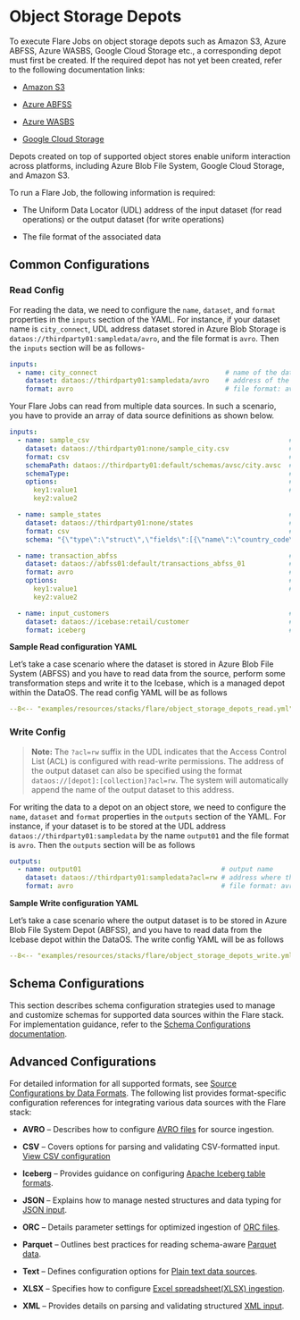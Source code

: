 # Object Storage Depots

To execute Flare Jobs on object storage depots such as Amazon S3, Azure ABFSS, Azure WASBS, Google Cloud Storage etc., a corresponding depot must first be created. If the required depot has not yet been created, refer to the following documentation links:

- [Amazon S3](/resources/depot/create_depot/s3/)

- [Azure ABFSS](/resources/depot/create_depot/abfss/)

- [Azure WASBS](/resources/depot/create_depot/wasbs/)

- [Google Cloud Storage](/resources/depot/create_depot/gcs/)

Depots created on top of supported object stores enable uniform interaction across platforms, including Azure Blob File System, Google Cloud Storage, and Amazon S3.

To run a Flare Job, the following information is required:

- The Uniform Data Locator (UDL) address of the input dataset (for read operations) or the output dataset (for write operations)

- The file format of the associated data

## Common Configurations

### **Read Config**

For reading the data, we need to configure the `name`, `dataset`, and `format` properties in the `inputs` section of the YAML. For instance, if your dataset name is `city_connect`, UDL address dataset stored in Azure Blob Storage is `dataos://thirdparty01:sampledata/avro`, and the file format is `avro`. Then the `inputs` section will be as follows-

```yaml
inputs:
  - name: city_connect                                # name of the dataset
    dataset: dataos://thirdparty01:sampledata/avro    # address of the input dataset
    format: avro                                      # file format: avro, csv, json, orc, parquet, txt, xlsx, xml
```

Your Flare Jobs can read from multiple data sources. In such a scenario, you have to provide an array of data source definitions as shown below.

```yaml
inputs:  
  - name: sample_csv                                                  # name of the dataset
    dataset: dataos://thirdparty01:none/sample_city.csv               # address of the input dataset
    format: csv                                                       # file format
    schemaPath: dataos://thirdparty01:default/schemas/avsc/city.avsc  # schema path
    schemaType:                                                       # schema type
    options:                                                          # additional options
      key1:value1                                                     # Data source-specific options
      key2:value2

  - name: sample_states                                               # name of the dataset
    dataset: dataos://thirdparty01:none/states                        # address of the input dataset
    format: csv                                                       # file format
    schema: "{\"type\":\"struct\",\"fields\":[{\"name\":\"country_code\",\"type\":\"string\",\"nullable\":true,\"metadata\":{}},{\"name\":\"country_id\",\"type\":\"long\",\"nullable\":true,\"metadata\":{}},{\"name\":\"id\",\"type\":\"long\",\"nullable\":true,\"metadata\":{}},{\"name\":\"latitude\",\"type\":\"double\",\"nullable\":true,\"metadata\":{}},{\"name\":\"longitude\",\"type\":\"double\",\"nullable\":true,\"metadata\":{}}]}" # schema

  - name: transaction_abfss                                           # name of the dataset
    dataset: dataos://abfss01:default/transactions_abfss_01           # address of the input dataset
    format: avro                                                      # file format
    options:                                                          # additional options
      key1:value1                                                     # Data source-specific options
      key2:value2

  - name: input_customers                                             # name of the dataset
    dataset: dataos://icebase:retail/customer                         # address of the input dataset
    format: iceberg                                                   # file format
```

**Sample Read configuration YAML**

Let’s take a case scenario where the dataset is stored in Azure Blob File System (ABFSS) and you have to read data from the source, perform some transformation steps and write it to the Icebase, which is a managed depot within the DataOS. The read config YAML will be as follows

```yaml title="object_storage_depots_read.yml"
--8<-- "examples/resources/stacks/flare/object_storage_depots_read.yml"
```

### **Write Config**

> **Note:** The `?acl=rw` suffix in the UDL indicates that the Access Control List (ACL) is configured with read-write permissions. The address of the output dataset can also be specified using the format `dataos://[depot]:[collection]?acl=rw`. The system will automatically append the name of the output dataset to this address.

For writing the data to a depot on an object store, we need to configure the `name`,  `dataset` and `format` properties in the `outputs` section of the YAML. For instance, if your dataset is to be stored at the UDL address  `dataos://thirdparty01:sampledata`  by the name `output01` and the file format is `avro`. Then the `outputs` section will be as follows

```yaml
outputs:
  - name: output01                                   # output name
    dataset: dataos://thirdparty01:sampledata?acl=rw # address where the output is to be stored
    format: avro                                     # file format: avro, csv, json, orc, parquet, txt, xlsx, xml
```

**Sample Write configuration YAML**

Let’s take a case scenario where the output dataset is to be stored in Azure Blob File System Depot (ABFSS), and you have to read data from the Icebase depot within the DataOS. The write config YAML will be as follows

```yaml title="object_storage_depots_write.yml"
--8<-- "examples/resources/stacks/flare/object_storage_depots_write.yml"
```




## Schema Configurations

This section describes schema configuration strategies used to manage and customize schemas for supported data sources within the Flare stack. For implementation guidance, refer to the [Schema Configurations documentation](/resources/stacks/flare/configuration_templates/object_storage_depots/schema_configurations/).





## Advanced Configurations

For detailed information for all supported formats, see [Source Configurations by Data Formats](/resources/stacks/flare/configuration_templates/object_storage_depots/source_configurations_by_data_formats/).
The following list provides format-specific configuration references for integrating various data sources with the Flare stack:

* **AVRO** – Describes how to configure [AVRO files](/resources/stacks/flare/configuration_templates/object_storage_depots/source_configurations_by_data_formats#avro) for source ingestion. 

* **CSV** – Covers options for parsing and validating CSV-formatted input. [View CSV configuration](/resources/stacks/flare/configuration_templates/object_storage_depots/source_configurations_by_data_formats#csv)
* **Iceberg** – Provides guidance on configuring [Apache Iceberg table formats](/resources/stacks/flare/configuration_templates/object_storage_depots/source_configurations_by_data_formats#iceberg). 
* **JSON** – Explains how to manage nested structures and data typing for [JSON input](/resources/stacks/flare/configuration_templates/object_storage_depots/source_configurations_by_data_formats#json).
* **ORC** – Details parameter settings for optimized ingestion of [ORC files](/resources/stacks/flare/configuration_templates/object_storage_depots/source_configurations_by_data_formats#orc).
* **Parquet** – Outlines best practices for reading schema-aware [Parquet data](/resources/stacks/flare/configuration_templates/object_storage_depots/source_configurations_by_data_formats#parquet).
* **Text** – Defines configuration options for [Plain text data sources](/resources/stacks/flare/configuration_templates/object_storage_depots/source_configurations_by_data_formats#text).
* **XLSX** – Specifies how to configure [Excel spreadsheet(XLSX) ingestion](/resources/stacks/flare/configuration_templates/object_storage_depots/source_configurations_by_data_formats#xlsx).
* **XML** – Provides details on parsing and validating structured [XML input](/resources/stacks/flare/configuration_templates/object_storage_depots/source_configurations_by_data_formats#xml).


